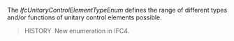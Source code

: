 The _IfcUnitaryControlElementTypeEnum_ defines the range of different types and/or functions of unitary control elements possible.

> HISTORY&nbsp; New enumeration in IFC4.
